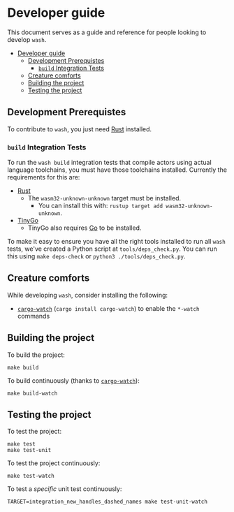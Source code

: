 # Developer guide

This document serves as a guide and reference for people looking to develop `wash`.

- [Developer guide](#developer-guide)
  - [Development Prerequistes](#development-prerequistes)
    - [`build` Integration Tests](#build-integration-tests)
  - [Creature comforts](#creature-comforts)
  - [Building the project](#building-the-project)
  - [Testing the project](#testing-the-project)

## Development Prerequistes

To contribute to `wash`, you just need [Rust](https://rustup.rs/) installed.

### `build` Integration Tests

To run the `wash build` integration tests that compile actors using actual language toolchains, you must have those toolchains installed. Currently the requirements for this are:

- [Rust](https://rustup.rs/)
  - The `wasm32-unknown-unknown` target must be installed.
    - You can install this with: `rustup target add wasm32-unknown-unknown`.
- [TinyGo](https://tinygo.org/getting-started/install/)
  - TinyGo also requires [Go](https://go.dev/doc/install) to be installed.

To make it easy to ensure you have all the right tools installed to run all `wash` tests, we've created a Python script at `tools/deps_check.py`. You can run this using `make deps-check` or `python3 ./tools/deps_check.py`.

## Creature comforts

While developing `wash`, consider installing the following:

- [`cargo-watch`][cargo-watch] (`cargo install cargo-watch`) to enable the `*-watch` commands

[cargo-watch]: https://crates.io/crates/cargo-watch

## Building the project

To build the project:

```console
make build
```

To build continuously (thanks to [`cargo-watch`][cargo-watch]):

```console
make build-watch
```

## Testing the project

To test the project:

```console
make test
make test-unit
```

To test the project continuously:

```console
make test-watch
```

To test a *specific* unit test continuously:

```console
TARGET=integration_new_handles_dashed_names make test-unit-watch
```
